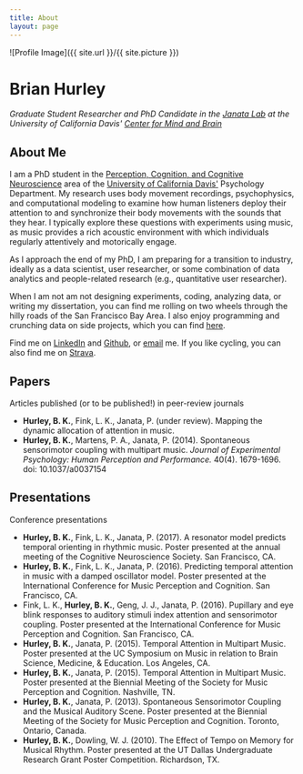 ```yaml
---
title: About
layout: page
---
```

![Profile Image]({{ site.url }}/{{ site.picture }})

# Brian Hurley
*Graduate Student Researcher and PhD Candidate in the [Janata Lab](https://atonal.ucdavis.edu) at the University of California Davis' [Center for Mind and Brain](http://mindbrain.ucdavis.edu)*

## About Me
I am a PhD student in the [Perception, Cognition, and Cognitive Neuroscience](http://psychology.ucdavis.edu/graduate/graduate-program/areas-of-specialization/perception-cognition-and-cognitive-neuroscience) area of the [University of California Davis'](https://www.ucdavis.edu/) Psychology Department. My research uses body movement recordings, psychophysics, and computational modeling to examine how human listeners deploy their attention to and synchronize their body movements with the sounds that they hear. I typically explore these questions with experiments using music, as music provides a rich acoustic environment with which individuals regularly attentively and motorically engage.

As I approach the end of my PhD, I am preparing for a transition to industry, ideally as a data scientist, user researcher, or some combination of data analytics and people-related research (e.g., quantitative user researcher).

When I am not am not designing experiments, coding, analyzing data, or writing my dissertation, you can find me rolling on two wheels through the hilly roads of the San Francisco Bay Area. I also enjoy programming and crunching data on side projects, which you can find [here](https://bkhurley.github.io/projects/).

Find me on [LinkedIn](https://linkedin.com/in/bkhurley/) and [Github](https://github.com/bkhurley), or [email](mailto:hurley.brian@gmail.com) me. If you like cycling, you can also find me on [Strava](https://www.strava.com/athletes/4699116).

## Papers
Articles published (or to be published!) in peer-review journals
- **Hurley, B. K.**, Fink, L. K., Janata, P. (under review). Mapping the dynamic allocation of attention in music.
- **Hurley, B. K.**, Martens, P. A., Janata, P. (2014). Spontaneous sensorimotor coupling with multipart music. *Journal of Experimental Psychology: Human Perception and Performance.* 40(4). 1679-1696. doi: 10.1037/a0037154

## Presentations
Conference presentations
- **Hurley, B. K.**, Fink, L. K., Janata, P. (2017). A resonator model predicts temporal orienting in rhythmic music. Poster presented at the annual meeting of the Cognitive Neuroscience Society. San Francisco, CA.
- **Hurley, B. K.**, Fink, L. K., Janata, P. (2016). Predicting temporal attention in music with a damped oscillator model. Poster presented at the International Conference for Music Perception and Cognition. San Francisco, CA.
- Fink, L. K., **Hurley, B. K.**, Geng, J. J., Janata, P. (2016). Pupillary and eye blink responses to auditory stimuli index attention and sensorimotor coupling. Poster presented at the International Conference for Music Perception and Cognition. San Francisco, CA.
- **Hurley, B. K.**, Janata, P. (2015). Temporal Attention in Multipart Music. Poster presented at the UC Symposium on Music in relation to Brain Science, Medicine, & Education. Los Angeles, CA.
- **Hurley, B. K.**, Janata, P. (2015). Temporal Attention in Multipart Music. Poster presented at the Biennial Meeting of the Society for Music Perception and Cognition. Nashville, TN.
- **Hurley, B. K.**, Janata, P. (2013). Spontaneous Sensorimotor Coupling and the Musical Auditory Scene. Poster presented at the Biennial Meeting of the Society for Music Perception and Cognition. Toronto, Ontario, Canada.
- **Hurley, B. K.**, Dowling, W. J. (2010). The Effect of Tempo on Memory for Musical Rhythm. Poster presented at the UT Dallas Undergraduate Research Grant Poster Competition. Richardson, TX.
